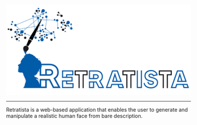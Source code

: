 ![Retratista Logo](assets/logo.png)

--------------------------------------------------------------------------------

Retratista is a web-based application that enables the user to generate and manipulate a realistic human face from bare description.
